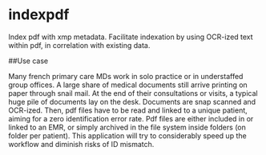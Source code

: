 indexpdf
========

Index pdf with xmp metadata. Facilitate indexation by using OCR-ized text within pdf, in correlation with existing data.

##Use case

Many french primary care MDs work in solo practice or in understaffed group offices.
A large share of medical documents still arrive printing on paper through snail mail.
At the end of their consultations or visits, a typical huge pile of documents lay on the desk.
Documents are snap scanned and OCR-ized.
Then, pdf files have to be read and linked to a unique patient, aiming for a zero identification error rate.
Pdf files are either included in or linked to an EMR, or simply archived in the file system inside folders (on folder per patient).
This application will try to considerably speed up the workflow and diminish risks of ID mismatch.
